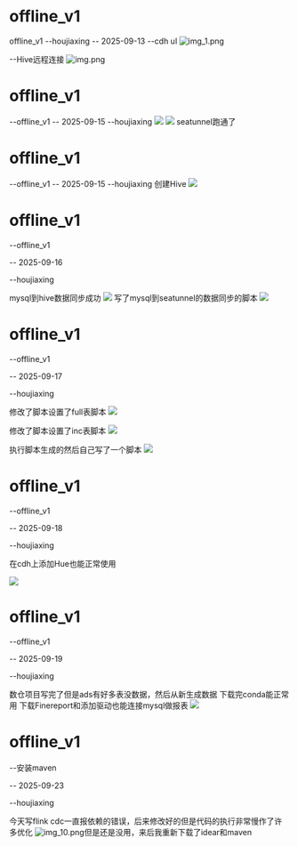 # offline_v1
offline_v1
--houjiaxing
-- 2025-09-13
--cdh uI
![img_1.png](img_1.png)

--Hive远程连接
![img.png](img.png)


# offline_v1
--offline_v1
-- 2025-09-15
--houjiaxing
![](img/img_1.png)
![](img/img_2.png)
seatunnel跑通了



# offline_v1
--offline_v1
-- 2025-09-15
--houjiaxing
创建Hive
![](img/img.png)


# offline_v1

--offline_v1

-- 2025-09-16

--houjiaxing

mysql到hive数据同步成功
![](img/img_3.png)
写了mysql到seatunnel的数据同步的脚本
![](img/img_4.png)


# offline_v1

--offline_v1

-- 2025-09-17

--houjiaxing

修改了脚本设置了full表脚本
![](img/img_5.png)

修改了脚本设置了inc表脚本
![](img/img_4.png)

执行脚本生成的然后自己写了一个脚本
![](img/img_6.png)


# offline_v1

--offline_v1

-- 2025-09-18

--houjiaxing

在cdh上添加Hue也能正常使用

![](img/img_7.png)


# offline_v1

--offline_v1

-- 2025-09-19

--houjiaxing

数仓项目写完了但是ads有好多表没数据，然后从新生成数据
下载完conda能正常用
下载Finereport和添加驱动也能连接mysql做报表
![](img/img_9.png)


# offline_v1

--安装maven

-- 2025-09-23

--houjiaxing

今天写flink cdc一直报依赖的错误，后来修改好的但是代码的执行非常慢作了许多优化
![img_10.png](img%2Fimg_10.png)但是还是没用，来后我重新下载了idear和maven